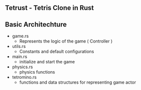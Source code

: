 ## Tetrust - Tetris Clone in Rust

## Basic Architechture

- game.rs
    - Represents the logic of the game ( Controller )
- utils.rs
    - Constants and default configurations
- main.rs
    - initialize and start the game
- physics.rs
    - physics functions
- tetromino.rs
    - functions and data structures for representing game actor 
